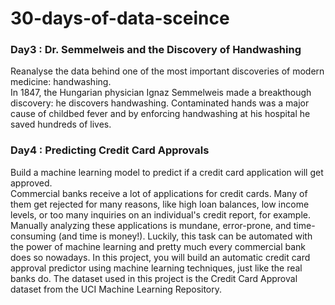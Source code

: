 # 30-days-of-data-sceince

### Day3 : Dr. Semmelweis and the Discovery of Handwashing
Reanalyse the data behind one of the most important discoveries of modern medicine: handwashing.
<br>
In 1847, the Hungarian physician Ignaz Semmelweis made a breakthough discovery: he discovers handwashing. Contaminated hands was a major cause of childbed fever and by enforcing handwashing at his hospital he saved hundreds of lives.


### Day4 : Predicting Credit Card Approvals
Build a machine learning model to predict if a credit card application will get approved.
<br>
Commercial banks receive a lot of applications for credit cards. Many of them get rejected for many reasons, like high loan balances, low income levels, or too many inquiries on an individual's credit report, for example. Manually analyzing these applications is mundane, error-prone, and time-consuming (and time is money!). Luckily, this task can be automated with the power of machine learning and pretty much every commercial bank does so nowadays. In this project, you will build an automatic credit card approval predictor using machine learning techniques, just like the real banks do.
The dataset used in this project is the Credit Card Approval dataset from the UCI Machine Learning Repository.
